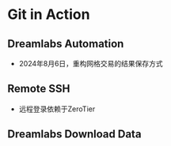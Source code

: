 # Git in Action
## Dreamlabs Automation
* 2024年8月6日，重构网格交易的结果保存方式
## Remote SSH
* 远程登录依赖于ZeroTier

## Dreamlabs Download Data
